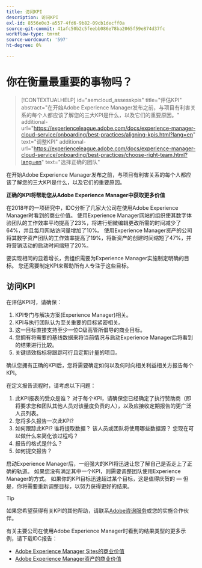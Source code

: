 ```yaml
---
title: 访问KPI
description: 访问KPI
exl-id: 8556e0e3-a557-4fd6-9b82-09cb1decff0a
source-git-commit: 41afc50b2c5feebb086e78ba2065f59e874d37fc
workflow-type: tm+mt
source-wordcount: '597'
ht-degree: 0%

---
```


# 你在衡量最重要的事物吗？

>[!CONTEXTUALHELP]
>id="aemcloud_assesskpis"
>title="评估KPI"
>abstract="在开始Adobe Experience Manager发布之前，与项目有利害关系的每个人都应该了解您的三大KPI是什么，以及它们的重要原因。"
>additional-url="https://experienceleague.adobe.com/docs/experience-manager-cloud-service/onboarding/best-practices/aligning-kpis.html?lang=en" text="调整KPI"
>additional-url="https://experienceleague.adobe.com/docs/experience-manager-cloud-service/onboarding/best-practices/choose-right-team.html?lang=en" text="选择正确的团队"

在开始Adobe Experience Manager发布之前，与项目有利害关系的每个人都应该了解您的三大KPI是什么，以及它们的重要原因。

**正确的KPI将帮助您从Adobe Experience Manager中获取更多价值**


在2018年的一项研究中，IDC分析了几家大公司在使用Adobe Experience Manager时看到的商业价值。 使用Experience Manager网站的组织使其数字体验团队的工作效率平均提高了23%，将进行细微编辑更改所需的时间减少了64%，并且每月网站访问量增加了10%。 使用Experience Manager资产的公司将其数字资产团队的工作效率提高了19%，将新资产的创建时间缩短了47%，并将营销活动的启动时间缩短了20%。

要实现相同的显着增长，贵组织需要为Experience Manager实施制定明确的目标。 您还需要制定KPI来帮助所有人专注于这些目标。

## 访问KPI

在评估KPI时，请确保：

1. KPI专门与解决方案(Experience Manager)相关。
1. KPI与执行团队认为至关重要的目标紧密相关。
1. 这一目标直接支持至少一位C级高管所倡导的商业目标。
1. 您拥有将需要的基线数据来将当前情况与启动Experience Manager后将看到的结果进行比较。
1. 关键绩效指标将跟踪可行且定期计量的项目。

确认您拥有正确的KPI后，您将需要确定如何以及何时向相关利益相关方报告每个KPI。

在定义报告流程时，请考虑以下问题：

1. 此KPI报表的受众是谁？ 对于每个KPI，请确保您已经确定了执行赞助商（即将要求您和团队其他人员对该量度负责的人），以及应接收定期报告的更广泛人员列表。
1. 您将多久报告一次此KPI?
1. 如何跟踪此KPI? 谁将提取数据？ 该人员或团队将使用哪些数据源？ 您现在可以做什么来简化该过程吗？
1. 报告的格式是什么？
1. 如何提交报告？

启动Experience Manager后，一组强大的KPI将迅速让您了解自己是否走上了正确的轨道。 如果您没有满足其中一个KPI，则需要调整团队使用Experience Manager的方式。 如果你的KPI目标迅速超过某个目标，这是值得庆贺的 — 但是，你将需要重新调整目标，以努力获得更好的结果。

>[!TIP]
>
> 如果您希望获得有关KPI的其他帮助，请联系[Adobe咨询服务](https://www.adobe.com/experience-cloud/consulting-services.html)或您的实施合作伙伴。

有关主要公司在使用Adobe Experience Manager时看到的结果类型的更多示例，请下载IDC报告：
* [Adobe Experience Manager Sites的商业价值](https://www.adobe.com/content/dam/acom/en/modal-offers/idc-aem-sites-q218/pdfs/22037555.en.aem.whitepaper.IDCBusinessValueAEMSites.pdf)
* [Adobe Experience Manager资产的商业价值](https://wwwimages2.adobe.com/content/dam/acom/en/modal-offers/idc-aem-Assets-q218/pdfs/220380622.en.aem.whitepaper.IDCBusinessValueAEMAssets.pdf)
